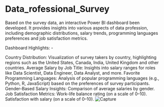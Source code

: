 # Data_rofessional_Survey
Based on the survey data, an interactive Power BI dashboard been developed. It provides insights into various aspects of data profession, including demographic distributions, salary trends, programming languages preferences and job satisfaction metrics.

Dashboard Highlights: -

Country Distribution: Visualization of survey takers by country, highlighting regions such as the United States, Canada, India, United Kingdom and other countries.
Average Salary by Job Title: Insights into salary ranges for roles like Data Scientist, Data Engineer, Data Analyst, and more.
Favorite Programming Languages: Analysis of popular programming languages (e.g., Python, R, JavaScript) based on the preferences of survey participants.
Gender-Based Salary Insights: Comparison of average salaries by gender.
Job Satisfaction Metrics:
Work-life balance rating (on a scale of 0–10).
Satisfaction with salary (on a scale of 0–10).
![Capture](https://github.com/user-attachments/assets/e7020a04-363f-4c6c-8ca7-86af37512eed)
